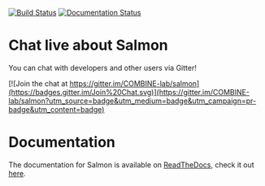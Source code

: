 [![Build Status](https://travis-ci.org/COMBINE-lab/salmon.svg?branch=master)](https://travis-ci.org/COMBINE-lab/salmon)
[![Documentation Status](https://readthedocs.org/projects/sailfish/badge/?version=develop)](https://readthedocs.org/projects/sailfish/?badge=develop)

Chat live about Salmon
======================

You can chat with developers and other users via Gitter!

[![Join the chat at https://gitter.im/COMBINE-lab/salmon](https://badges.gitter.im/Join%20Chat.svg)](https://gitter.im/COMBINE-lab/salmon?utm_source=badge&utm_medium=badge&utm_campaign=pr-badge&utm_content=badge)


Documentation
==============

The documentation for Salmon is available on [ReadTheDocs](http://readthedocs.org), check it out [here](http://sailfish.readthedocs.org).
